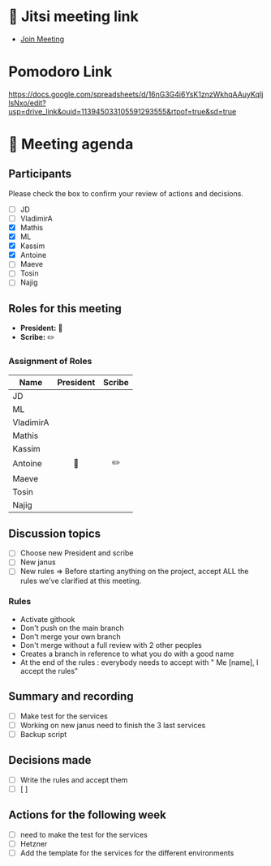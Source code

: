 # :date: Jitsi meeting link

- [Join Meeting](https://jitsi.is/diasciosrl)

# Pomodoro Link

https://docs.google.com/spreadsheets/d/16nG3G4i6YsK1znzWkhqAAuyKqIjlsNxo/edit?usp=drive_link&ouid=113945033105591293555&rtpof=true&sd=true

# :pencil: Meeting agenda

## Participants

Please check the box to confirm your review of actions and decisions.

- [ ] JD
- [ ] VladimirA
- [x] Mathis
- [x] ML
- [x] Kassim
- [x] Antoine
- [ ] Maeve
- [ ] Tosin
- [ ] Najig

## Roles for this meeting

- **President:** :crown:
- **Scribe:** :pencil2:

### Assignment of Roles

| Name | President | Scribe |
|------|:---------:|:------:|
| JD |  |  |
| ML |  |  |
| VladimirA |  |  |
| Mathis |  |  |
| Kassim |  |  |
| Antoine | :crown: | :pencil2: |
| Maeve |  |  |
| Tosin |  |  |
| Najig |  |  |

## Discussion topics

- [ ] Choose new President and scribe
- [ ] New janus
- [ ] New rules =\> Before starting anything on the project, accept ALL the rules we've clarified at this meeting.

### Rules

- Activate githook
- Don't push on the main branch
- Don't merge your own branch
- Don't merge without a full review with 2 other peoples
- Creates a branch in reference to what you do with a good name
- At the end of the rules : everybody needs to accept with " Me \[name\], I accept the rules"

## Summary and recording

- [ ] Make test for the services
- [ ] Working on new janus need to finish the 3 last services
- [ ] Backup script

## Decisions made

- [ ] Write the rules and accept them
- [ ] \[ \]

## Actions for the following week

- [ ] need to make the test for the services
- [ ] Hetzner
- [ ] Add the template for the services for the different environments